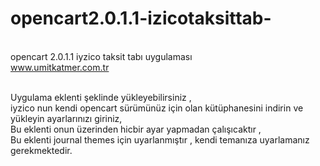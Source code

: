 # opencart2.0.1.1-izicotaksittab-

<br>opencart 2.0.1.1 iyzico taksit tabı uygulaması
<br>www.umitkatmer.com.tr


<br>Uygulama eklenti şeklinde yükleyebilirsiniz , 
<br>iyzico nun  kendi opencart sürümünüz için olan kütüphanesini indirin ve yükleyin ayarlarınızı giriniz,
<br>Bu eklenti onun üzerinden hicbir ayar yapmadan çalışıcaktır ,
<br>Bu eklenti journal themes için uyarlanmıştır , kendi temanıza uyarlamanız gerekmektedir.
